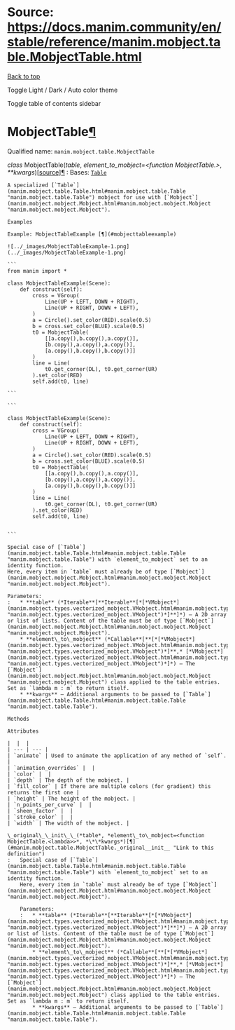 # Source: https://docs.manim.community/en/stable/reference/manim.mobject.table.MobjectTable.html

[Back to top](#)

Toggle Light / Dark / Auto color theme

Toggle table of contents sidebar

MobjectTable[¶](#mobjecttable "Link to this heading")
=====================================================

Qualified name: `manim.mobject.table.MobjectTable`

*class* MobjectTable(*table*, *element\_to\_mobject=<function MobjectTable.<lambda>>*, *\*\*kwargs*)[[source]](../_modules/manim/mobject/table.html#MobjectTable)[¶](#manim.mobject.table.MobjectTable "Link to this definition")
:   Bases: [`Table`](manim.mobject.table.Table.html#manim.mobject.table.Table "manim.mobject.table.Table")

    A specialized [`Table`](manim.mobject.table.Table.html#manim.mobject.table.Table "manim.mobject.table.Table") mobject for use with [`Mobject`](manim.mobject.mobject.Mobject.html#manim.mobject.mobject.Mobject "manim.mobject.mobject.Mobject").

    Examples

    Example: MobjectTableExample [¶](#mobjecttableexample)

    ![../_images/MobjectTableExample-1.png](../_images/MobjectTableExample-1.png)

    ```
    from manim import *

    class MobjectTableExample(Scene):
        def construct(self):
            cross = VGroup(
                Line(UP + LEFT, DOWN + RIGHT),
                Line(UP + RIGHT, DOWN + LEFT),
            )
            a = Circle().set_color(RED).scale(0.5)
            b = cross.set_color(BLUE).scale(0.5)
            t0 = MobjectTable(
                [[a.copy(),b.copy(),a.copy()],
                [b.copy(),a.copy(),a.copy()],
                [a.copy(),b.copy(),b.copy()]]
            )
            line = Line(
                t0.get_corner(DL), t0.get_corner(UR)
            ).set_color(RED)
            self.add(t0, line)

    ```

    ```

    class MobjectTableExample(Scene):
        def construct(self):
            cross = VGroup(
                Line(UP + LEFT, DOWN + RIGHT),
                Line(UP + RIGHT, DOWN + LEFT),
            )
            a = Circle().set_color(RED).scale(0.5)
            b = cross.set_color(BLUE).scale(0.5)
            t0 = MobjectTable(
                [[a.copy(),b.copy(),a.copy()],
                [b.copy(),a.copy(),a.copy()],
                [a.copy(),b.copy(),b.copy()]]
            )
            line = Line(
                t0.get_corner(DL), t0.get_corner(UR)
            ).set_color(RED)
            self.add(t0, line)


    ```

    Special case of [`Table`](manim.mobject.table.Table.html#manim.mobject.table.Table "manim.mobject.table.Table") with `element_to_mobject` set to an identity function.
    Here, every item in `table` must already be of type [`Mobject`](manim.mobject.mobject.Mobject.html#manim.mobject.mobject.Mobject "manim.mobject.mobject.Mobject").

    Parameters:
    :   * **table** (*Iterable**[**Iterable**[*[*VMobject*](manim.mobject.types.vectorized_mobject.VMobject.html#manim.mobject.types.vectorized_mobject.VMobject "manim.mobject.types.vectorized_mobject.VMobject")*]**]*) – A 2D array or list of lists. Content of the table must be of type [`Mobject`](manim.mobject.mobject.Mobject.html#manim.mobject.mobject.Mobject "manim.mobject.mobject.Mobject").
        * **element\_to\_mobject** (*Callable**[**[*[*VMobject*](manim.mobject.types.vectorized_mobject.VMobject.html#manim.mobject.types.vectorized_mobject.VMobject "manim.mobject.types.vectorized_mobject.VMobject")*]**,* [*VMobject*](manim.mobject.types.vectorized_mobject.VMobject.html#manim.mobject.types.vectorized_mobject.VMobject "manim.mobject.types.vectorized_mobject.VMobject")*]*) – The [`Mobject`](manim.mobject.mobject.Mobject.html#manim.mobject.mobject.Mobject "manim.mobject.mobject.Mobject") class applied to the table entries. Set as `lambda m : m` to return itself.
        * **kwargs** – Additional arguments to be passed to [`Table`](manim.mobject.table.Table.html#manim.mobject.table.Table "manim.mobject.table.Table").

    Methods

    Attributes

    |  |  |
    | --- | --- |
    | `animate` | Used to animate the application of any method of `self`. |
    | `animation_overrides` |  |
    | `color` |  |
    | `depth` | The depth of the mobject. |
    | `fill_color` | If there are multiple colors (for gradient) this returns the first one |
    | `height` | The height of the mobject. |
    | `n_points_per_curve` |  |
    | `sheen_factor` |  |
    | `stroke_color` |  |
    | `width` | The width of the mobject. |

    \_original\_\_init\_\_(*table*, *element\_to\_mobject=<function MobjectTable.<lambda>>*, *\*\*kwargs*)[¶](#manim.mobject.table.MobjectTable._original__init__ "Link to this definition")
    :   Special case of [`Table`](manim.mobject.table.Table.html#manim.mobject.table.Table "manim.mobject.table.Table") with `element_to_mobject` set to an identity function.
        Here, every item in `table` must already be of type [`Mobject`](manim.mobject.mobject.Mobject.html#manim.mobject.mobject.Mobject "manim.mobject.mobject.Mobject").

        Parameters:
        :   * **table** (*Iterable**[**Iterable**[*[*VMobject*](manim.mobject.types.vectorized_mobject.VMobject.html#manim.mobject.types.vectorized_mobject.VMobject "manim.mobject.types.vectorized_mobject.VMobject")*]**]*) – A 2D array or list of lists. Content of the table must be of type [`Mobject`](manim.mobject.mobject.Mobject.html#manim.mobject.mobject.Mobject "manim.mobject.mobject.Mobject").
            * **element\_to\_mobject** (*Callable**[**[*[*VMobject*](manim.mobject.types.vectorized_mobject.VMobject.html#manim.mobject.types.vectorized_mobject.VMobject "manim.mobject.types.vectorized_mobject.VMobject")*]**,* [*VMobject*](manim.mobject.types.vectorized_mobject.VMobject.html#manim.mobject.types.vectorized_mobject.VMobject "manim.mobject.types.vectorized_mobject.VMobject")*]*) – The [`Mobject`](manim.mobject.mobject.Mobject.html#manim.mobject.mobject.Mobject "manim.mobject.mobject.Mobject") class applied to the table entries. Set as `lambda m : m` to return itself.
            * **kwargs** – Additional arguments to be passed to [`Table`](manim.mobject.table.Table.html#manim.mobject.table.Table "manim.mobject.table.Table").